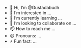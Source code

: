 - 👋 Hi, I’m @Gustadabudh
- 👀 I’m interested in ...
- 🌱 I’m currently learning ...
- 💞️ I’m looking to collaborate on ...
- 📫 How to reach me ...
- 😄 Pronouns: ...
- ⚡ Fun fact: ...

<!---
Gustadabudh/Gustadabudh is a ✨ special ✨ repository because its `README.md` (this file) appears on your GitHub profile.
You can click the Preview link to take a look at your changes.
--->
